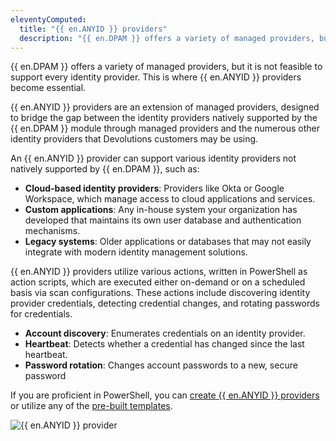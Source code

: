 ```yaml
---
eleventyComputed:
  title: "{{ en.ANYID }} providers"
  description: "{{ en.DPAM }} offers a variety of managed providers, but it is not feasible to support every identity provider."
---
```

{{ en.DPAM }} offers a variety of managed providers, but it is not feasible to support every identity provider. This is where {{ en.ANYID }} providers become essential.

{{ en.ANYID }} providers are an extension of managed providers, designed to bridge the gap between the identity providers natively supported by the {{ en.DPAM }} module through managed providers and the numerous other identity providers that Devolutions customers may be using.

An {{ en.ANYID }} provider can support various identity providers not natively supported by {{ en.DPAM }}, such as:
* **Cloud-based identity providers**: Providers like Okta or Google Workspace, which manage access to cloud applications and services.
* **Custom applications**: Any in-house system your organization has developed that maintains its own user database and authentication mechanisms.
* **Legacy systems**: Older applications or databases that may not easily integrate with modern identity management solutions.

{{ en.ANYID }} providers utilize various actions, written in PowerShell as action scripts, which are executed either on-demand or on a scheduled basis via scan configurations. These actions include discovering identity provider credentials, detecting credential changes, and rotating passwords for credentials.

* **Account discovery**: Enumerates credentials on an identity provider.
* **Heartbeat**: Detects whether a credential has changed since the last heartbeat.
* **Password rotation**: Changes account passwords to a new, secure password

If you are proficient in PowerShell, you can [create {{ en.ANYID }} providers](/pam/kb/how-to-articles/create-anyidentity-pam-provider-dvls) or utilize any of the [pre-built templates](https://github.com/Devolutions/PAM-Providers).

![{{ en.ANYID }} provider](https://cdnweb.devolutions.net/docs/DVLS4026_2024_2.png)